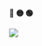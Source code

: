 <p align="left"><b><terminal>🔴 🟡 🟢</terminal></b></p>
<img align="center" src="https://readme-typing-svg.demolab.com?font=Noto+Sans&size=22&pause=1000&color=F7F7F7&background=000000&center=false&vCenter=true&width=440&lines=%24+Hey%2C+K4LAS4G+here+%3A)" />
